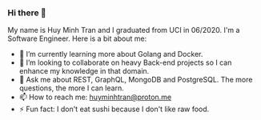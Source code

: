 ### Hi there 👋

<!--
**emmohac/emmohac** is a ✨ _special_ ✨ repository because its `README.md` (this file) appears on your GitHub profile.

Here are some ideas to get you started:

- 🔭 I’m currently working on ...
- 🌱 I’m currently learning ...
- 👯 I’m looking to collaborate on ...
- 🤔 I’m looking for help with ...
- 💬 Ask me about ...
- 📫 How to reach me: ...
- 😄 Pronouns: ...
- ⚡ Fun fact: ...
-->

My name is Huy Minh Tran and I graduated from UCI in 06/2020. I'm a Software Engineer. Here is a bit about me:

- 🌱 I’m currently learning more about Golang and Docker.
- 👯 I’m looking to collaborate on heavy Back-end projects so I can enhance my knowledge in that domain.
- 💬 Ask me about REST, GraphQL, MongoDB and PostgreSQL. The more questions, the more I can learn.
- 📫 How to reach me: huyminhtran@proton.me
- ⚡ Fun fact: I don't eat sushi because I don't like raw food.
